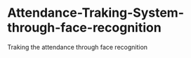 
# Attendance-Traking-System-through-face-recognition
Traking the attendance through face recognition 
